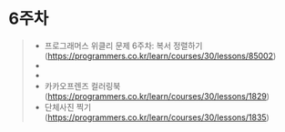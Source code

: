 # 6주차
> - 프로그래머스 위클리 문제 6주차: 복서 정렬하기 (https://programmers.co.kr/learn/courses/30/lessons/85002)
> - 
> - 
> - 카카오프렌즈 컬러링북 (https://programmers.co.kr/learn/courses/30/lessons/1829)
> - 단체사진 찍기 (https://programmers.co.kr/learn/courses/30/lessons/1835)
